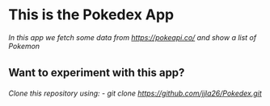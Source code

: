 # This is the Pokedex App

###### In this app we fetch some data from https://pokeapi.co/ and show a list of Pokemon

## Want to experiment with this app?

###### Clone this repository using: - git clone https://github.com/jjla26/Pokedex.git